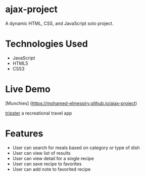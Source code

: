 # ajax-project

A dynamic HTML, CSS, and JavaScript solo project.

# Technologies Used

* JavaScript
* HTML5
* CSS3

# Live Demo

[Munchies] (https://mohamed-elmessiry.github.io/ajax-project)

[tripster](https://github.com/Mohamed-Elmessiry/tripster) a recreational travel app

# Features

* User can search for meals based on category or type of dish
* User can view list of results
* User can view detail for a single recipe
* User can save recipe to favorites
* User can add note to favorited recipe

